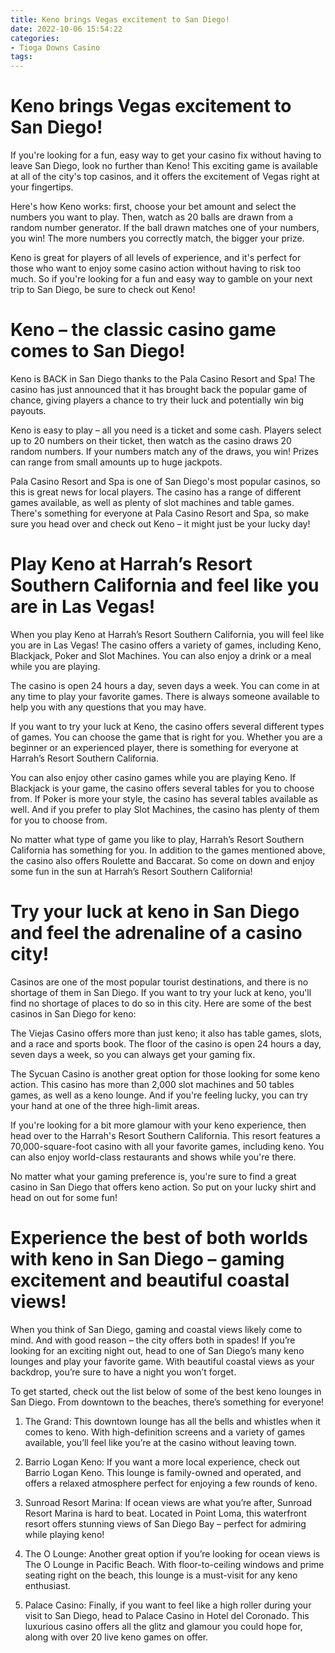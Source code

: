 ```yaml
---
title: Keno brings Vegas excitement to San Diego!
date: 2022-10-06 15:54:22
categories:
- Tioga Downs Casino
tags:
---
```



#  Keno brings Vegas excitement to San Diego!

If you're looking for a fun, easy way to get your casino fix without having to leave San Diego, look no further than Keno! This exciting game is available at all of the city's top casinos, and it offers the excitement of Vegas right at your fingertips.

Here's how Keno works: first, choose your bet amount and select the numbers you want to play. Then, watch as 20 balls are drawn from a random number generator. If the ball drawn matches one of your numbers, you win! The more numbers you correctly match, the bigger your prize.

Keno is great for players of all levels of experience, and it's perfect for those who want to enjoy some casino action without having to risk too much. So if you're looking for a fun and easy way to gamble on your next trip to San Diego, be sure to check out Keno!

#  Keno – the classic casino game comes to San Diego!

Keno is BACK in San Diego thanks to the Pala Casino Resort and Spa! The casino has just announced that it has brought back the popular game of chance, giving players a chance to try their luck and potentially win big payouts.

Keno is easy to play – all you need is a ticket and some cash. Players select up to 20 numbers on their ticket, then watch as the casino draws 20 random numbers. If your numbers match any of the draws, you win! Prizes can range from small amounts up to huge jackpots.

Pala Casino Resort and Spa is one of San Diego's most popular casinos, so this is great news for local players. The casino has a range of different games available, as well as plenty of slot machines and table games. There's something for everyone at Pala Casino Resort and Spa, so make sure you head over and check out Keno – it might just be your lucky day!

#  Play Keno at Harrah’s Resort Southern California and feel like you are in Las Vegas! 

When you play Keno at Harrah’s Resort Southern California, you will feel like you are in Las Vegas! The casino offers a variety of games, including Keno, Blackjack, Poker and Slot Machines. You can also enjoy a drink or a meal while you are playing.

The casino is open 24 hours a day, seven days a week. You can come in at any time to play your favorite games. There is always someone available to help you with any questions that you may have.

If you want to try your luck at Keno, the casino offers several different types of games. You can choose the game that is right for you. Whether you are a beginner or an experienced player, there is something for everyone at Harrah’s Resort Southern California.

You can also enjoy other casino games while you are playing Keno. If Blackjack is your game, the casino offers several tables for you to choose from. If Poker is more your style, the casino has several tables available as well. And if you prefer to play Slot Machines, the casino has plenty of them for you to choose from.

No matter what type of game you like to play, Harrah’s Resort Southern California has something for you. In addition to the games mentioned above, the casino also offers Roulette and Baccarat. So come on down and enjoy some fun in the sun at Harrah’s Resort Southern California!

#  Try your luck at keno in San Diego and feel the adrenaline of a casino city!

Casinos are one of the most popular tourist destinations, and there is no shortage of them in San Diego. If you want to try your luck at keno, you'll find no shortage of places to do so in this city. Here are some of the best casinos in San Diego for keno:

The Viejas Casino offers more than just keno; it also has table games, slots, and a race and sports book. The floor of the casino is open 24 hours a day, seven days a week, so you can always get your gaming fix.

The Sycuan Casino is another great option for those looking for some keno action. This casino has more than 2,000 slot machines and 50 tables games, as well as a keno lounge. And if you're feeling lucky, you can try your hand at one of the three high-limit areas.

If you're looking for a bit more glamour with your keno experience, then head over to the Harrah's Resort Southern California. This resort features a 70,000-square-foot casino with all your favorite games, including keno. You can also enjoy world-class restaurants and shows while you're there.

No matter what your gaming preference is, you're sure to find a great casino in San Diego that offers keno action. So put on your lucky shirt and head on out for some fun!

#  Experience the best of both worlds with keno in San Diego – gaming excitement and beautiful coastal views!

When you think of San Diego, gaming and coastal views likely come to mind. And with good reason – the city offers both in spades! If you’re looking for an exciting night out, head to one of San Diego’s many keno lounges and play your favorite game. With beautiful coastal views as your backdrop, you’re sure to have a night you won’t forget.

To get started, check out the list below of some of the best keno lounges in San Diego. From downtown to the beaches, there’s something for everyone!

1. The Grand: This downtown lounge has all the bells and whistles when it comes to keno. With high-definition screens and a variety of games available, you’ll feel like you’re at the casino without leaving town.

2. Barrio Logan Keno: If you want a more local experience, check out Barrio Logan Keno. This lounge is family-owned and operated, and offers a relaxed atmosphere perfect for enjoying a few rounds of keno.

3. Sunroad Resort Marina: If ocean views are what you’re after, Sunroad Resort Marina is hard to beat. Located in Point Loma, this waterfront resort offers stunning views of San Diego Bay – perfect for admiring while playing keno!

4. The O Lounge: Another great option if you’re looking for ocean views is The O Lounge in Pacific Beach. With floor-to-ceiling windows and prime seating right on the beach, this lounge is a must-visit for any keno enthusiast.

5. Palace Casino: Finally, if you want to feel like a high roller during your visit to San Diego, head to Palace Casino in Hotel del Coronado. This luxurious casino offers all the glitz and glamour you could hope for, along with over 20 live keno games on offer.